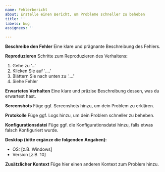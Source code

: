 ```yaml
---
name: Fehlerbericht
about: Erstelle einen Bericht, um Probleme schneller zu beheben
title: ''
labels: bug
assignees: ''

---
```


**Beschreibe den Fehler** 
Eine klare und prägnante Beschreibung des Fehlers.

**Reproduzieren**
Schritte zum Reproduzieren des Verhaltens:
1. Gehe zu '...'
2. Klicken Sie auf '....'
3. Blättern Sie nach unten zu '....'
4. Siehe Fehler

**Erwartetes Verhalten**
Eine klare und präzise Beschreibung dessen, was du erwartest hast.

**Screenshots**
Füge ggf. Screenshots hinzu, um dein Problem zu erklären.

**Protokolle**
Füge ggf. Logs hinzu, um dein Problem schneller zu beheben.

**Konfigurationsdatei**
Füge ggf. die Konfigurationsdatei hinzu, falls etwas falsch Konfiguriert wurde.

**Desktop (bitte ergänze die folgenden Angaben):**
 - OS: [z.B. Windows]
 - Version [z.B. 10]

**Zusätzlicher Kontext**
Füge hier einen anderen Kontext zum Problem hinzu.
